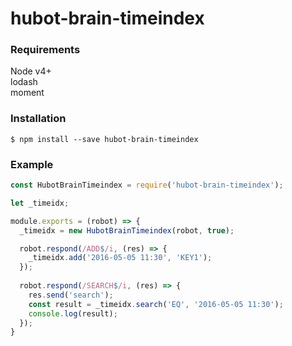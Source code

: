 # hubot-brain-timeindex


### Requirements
Node v4+  
lodash  
moment  

### Installation
`$ npm install --save hubot-brain-timeindex`

### Example
```js
const HubotBrainTimeindex = require('hubot-brain-timeindex');

let _timeidx;

module.exports = (robot) => {
  _timeidx = new HubotBrainTimeindex(robot, true);

  robot.respond(/ADD$/i, (res) => {
    _timeidx.add('2016-05-05 11:30', 'KEY1');
  });
  
  robot.respond(/SEARCH$/i, (res) => {
    res.send('search');
    const result = _timeidx.search('EQ', '2016-05-05 11:30');
    console.log(result);
  });
}
```